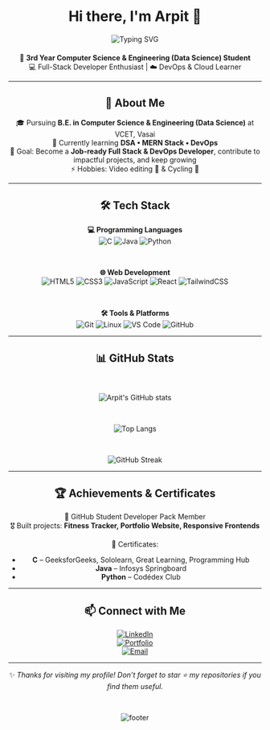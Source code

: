 <div align="center">

# Hi there, I'm Arpit 👋  

<div style="display: flex; justify-content: center; margin: 20px 0;">
  <img src="https://readme-typing-svg.herokuapp.com?font=Fira+Code&size=24&pause=1000&color=00C2FF&width=600&lines=Full+Stack+Developer+%F0%9F%92%BB;DevOps+%26+Cloud+Learner+%E2%98%81%EF%B8%8F;Always+learning+new+things+%F0%9F%93%9A" alt="Typing SVG" />
</div>

🚀 **3rd Year Computer Science & Engineering (Data Science) Student**  
💻 Full-Stack Developer Enthusiast | ☁️ DevOps & Cloud Learner  

---

## 🌟 About Me  

🎓 Pursuing **B.E. in Computer Science & Engineering (Data Science)** at VCET, Vasai  
🌱 Currently learning **DSA • MERN Stack • DevOps**  
🎯 Goal: Become a **Job-ready Full Stack & DevOps Developer**, contribute to impactful projects, and keep growing  
⚡ Hobbies: Video editing 🎥 & Cycling 🚴  

---

## 🛠️ Tech Stack  

**💻 Programming Languages**  
![C](https://img.shields.io/badge/-C-A8B9CC?logo=c&logoColor=black&style=for-the-badge)
![Java](https://img.shields.io/badge/-Java-007396?logo=java&logoColor=white&style=for-the-badge)
![Python](https://img.shields.io/badge/-Python-3776AB?logo=python&logoColor=white&style=for-the-badge)

<br/>

**🌐 Web Development**  
![HTML5](https://img.shields.io/badge/-HTML5-E34F26?logo=html5&logoColor=white&style=for-the-badge)
![CSS3](https://img.shields.io/badge/-CSS3-1572B6?logo=css3&logoColor=white&style=for-the-badge)
![JavaScript](https://img.shields.io/badge/-JavaScript-F7DF1E?logo=javascript&logoColor=black&style=for-the-badge)
![React](https://img.shields.io/badge/-React-61DAFB?logo=react&logoColor=black&style=for-the-badge)
![TailwindCSS](https://img.shields.io/badge/-TailwindCSS-38B2AC?logo=tailwind-css&logoColor=white&style=for-the-badge)

<br/>

**🛠️ Tools & Platforms**  
![Git](https://img.shields.io/badge/-Git-F05032?logo=git&logoColor=white&style=for-the-badge)
![Linux](https://img.shields.io/badge/-Linux-FCC624?logo=linux&logoColor=black&style=for-the-badge)
![VS Code](https://img.shields.io/badge/-VS%20Code-007ACC?logo=visual-studio-code&logoColor=white&style=for-the-badge)
![GitHub](https://img.shields.io/badge/-GitHub-181717?logo=github&logoColor=white&style=for-the-badge)

---

## 📊 GitHub Stats  

<br/>

![Arpit's GitHub stats](https://github-readme-stats.vercel.app/api?username=arpitsingh39&show_icons=true&theme=radical)  

<br/>

![Top Langs](https://github-readme-stats.vercel.app/api/top-langs/?username=arpitsingh39&layout=compact&theme=tokyonight)  

<br/>

![GitHub Streak](https://github-readme-streak-stats.herokuapp.com?user=arpitsingh39&theme=highcontrast)  

---

## 🏆 Achievements & Certificates  

🌟 GitHub Student Developer Pack Member  
🎖️ Built projects: **Fitness Tracker, Portfolio Website, Responsive Frontends**  

📜 Certificates:  
- **C** – GeeksforGeeks, Sololearn, Great Learning, Programming Hub  
- **Java** – Infosys Springboard  
- **Python** – Codédex Club  

---

## 📫 Connect with Me  

[![LinkedIn](https://img.shields.io/badge/LinkedIn-blue?logo=linkedin&logoColor=white&style=for-the-badge)](https://www.linkedin.com/in/arpit-singh-dev/)  
[![Portfolio](https://img.shields.io/badge/Portfolio-000?logo=firefox&logoColor=white&style=for-the-badge)](https://singharpit.tech)  
[![Email](https://img.shields.io/badge/Email-D14836?logo=gmail&logoColor=white&style=for-the-badge)](mailto:singharpit9872@gmail.com)  

---

✨ *Thanks for visiting my profile! Don’t forget to star ⭐ my repositories if you find them useful.*  

<br/>

![footer](https://capsule-render.vercel.app/api?type=waving&color=gradient&height=100&section=footer)

</div>
